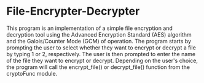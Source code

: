 # File-Encrypter-Decrypter



This program is an implementation of a simple file encryption and decryption tool using the Advanced Encryption Standard (AES) algorithm and the Galois/Counter Mode (GCM) of operation. The program starts by prompting the user to select whether they want to encrypt or decrypt a file by typing 1 or 2, respectively. The user is then prompted to enter the name of the file they want to encrypt or decrypt. Depending on the user's choice, the program will call the encrypt_file() or decrypt_file() function from the cryptoFunc module.
